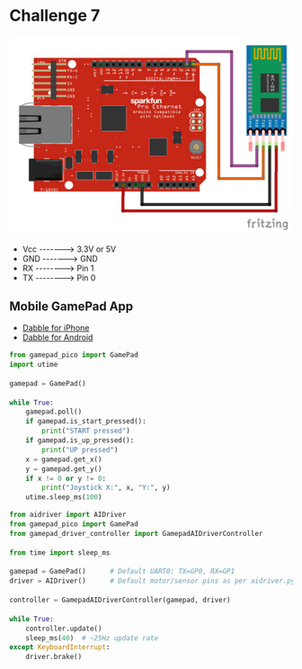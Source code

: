 # Challenge 7

![HC-05 BT Module Wiring Diagram](images/HC-05.png "HC-05 BT Module Wiring Diagram")

- Vcc -------> 3.3V or 5V
- GND -------> GND
- RX --------> Pin 1
- TX --------> Pin 0

## Mobile GamePad App

- [Dabble for iPhone](https://apps.apple.com/us/app/dabble-bluetooth-controller/id1472734455)
- [Dabble for Android](https://play.google.com/store/apps/details?id=io.dabbleapp&hl=en_AU)

```python
from gamepad_pico import GamePad
import utime

gamepad = GamePad()

while True:
    gamepad.poll()
    if gamepad.is_start_pressed():
        print("START pressed")
    if gamepad.is_up_pressed():
        print("UP pressed")
    x = gamepad.get_x()
    y = gamepad.get_y()
    if x != 0 or y != 0:
        print("Joystick X:", x, "Y:", y)
    utime.sleep_ms(100)
```

```python
from aidriver import AIDriver
from gamepad_pico import GamePad
from gamepad_driver_controller import GamepadAIDriverController

from time import sleep_ms

gamepad = GamePad()      # Default UART0: TX=GP0, RX=GP1
driver = AIDriver()      # Default motor/sensor pins as per aidriver.py

controller = GamepadAIDriverController(gamepad, driver)

while True:
    controller.update()
    sleep_ms(40)  # ~25Hz update rate
except KeyboardInterrupt:
    driver.brake()
```
